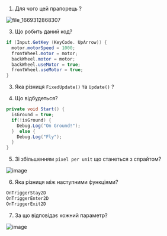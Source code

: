 
1. Для чого цей прапорець ?
   
![file_1669312868307](https://github.com/user-attachments/assets/6b49aca1-9db6-447d-b7c2-1b25eba596ce)

3. Що робить даний код?
``` c#
if (Input.GetKey (KeyCode. UpArrow)) {
  motor.motorSpeed = 1000;
  frontWheel.motor = motor;
  backWheel.motor = motor;
  backWheel.useMotor = true;
  frontWheel.useMotor = true;
}
```

3. Яка різниця `FixedUpdate()` та `Update()` ?

4. Що відбудеться?
``` c#
private void Start() {
  isGround = true;
  if(!isGround) {
    Debug.Log("On Ground!");
  }  else {
    Debug.Log("Fly");
  }
}
```

5. Зі збільшенням `pixel per unit` що станеться з спрайтом?

![image](https://github.com/user-attachments/assets/010bd258-64b5-4ada-8262-b2d104b69fb0)

6. Яка різниця між наступними функціями?
``` c#
OnTriggerStay2D
OnTriggerEnter2D
OnTriggerExit2D
```

7. За що відповідає кожний параметр?

![image](https://github.com/user-attachments/assets/76b06598-e2a0-491f-9d4d-875996534314)

